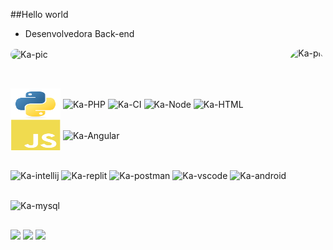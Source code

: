 ##Hello world
- Desenvolvedora Back-end
<div>
   <img align="center" alt="Ka-pic" height="150" style="border-radius:50px;" src="https://github-readme-stats.vercel.app/api?username=iamkarinams&rank_icon=github&title_color=E41D89&show_icons=true&icon_color=E41D89&border_color=FA37BD&layout=compact">
  <img align="right" alt="Ka-pic" height="150" style="border-radius:50px;" src="https://media.giphy.com/media/kZqbBT64ECtjy/giphy.gif">
  </div>
  
  ##

<div style="display: inline_block"><br>
  <img align="center" alt="Ka-Python" height="50" width="80" src="https://raw.githubusercontent.com/devicons/devicon/master/icons/python/python-original.svg">
  <img align="center" alt="Ka-PHP" height="50" width="80" src="https://cdn.jsdelivr.net/gh/devicons/devicon@latest/icons/php/php-original.svg">
  <img align="center" alt="Ka-CI" height="50" width="80" src="https://cdn.jsdelivr.net/gh/devicons/devicon/icons/codeigniter/codeigniter-plain-wordmark.svg">
  <img align="center" alt="Ka-Node" height="50" width="80" src="https://cdn.jsdelivr.net/gh/devicons/devicon@latest/icons/nodejs/nodejs-plain-wordmark.svg">
  <img align="center" alt="Ka-HTML" height="50" width="80" src="https://cdn.jsdelivr.net/gh/devicons/devicon@latest/icons/html5/html5-original.svg">
  <img align="center" alt="Ka-Js" height="50" width="80" src="https://raw.githubusercontent.com/devicons/devicon/master/icons/javascript/javascript-plain.svg">
  <img align="center" alt="Ka-Angular" height="50" width="80" src="https://cdn.jsdelivr.net/gh/devicons/devicon@latest/icons/angular/angular-original.svg">
  
  
</div>
  
  ##
 <div>
  <img align="center" alt="Ka-intellij" height="50" width="80" src="https://cdn.jsdelivr.net/gh/devicons/devicon@latest/icons/intellij/intellij-original.svg">
  <img align="center" alt="Ka-replit" height="50" width="80" src="https://cdn.jsdelivr.net/gh/devicons/devicon@latest/icons/replit/replit-plain-wordmark.svg"> 
  <img align="center" alt="Ka-postman" height="50" width="80" src="https://cdn.jsdelivr.net/gh/devicons/devicon@latest/icons/postman/postman-original.svg" >
  <img align="center" alt="Ka-vscode" height="50" width="80" src="https://cdn.jsdelivr.net/gh/devicons/devicon@latest/icons/vscode/vscode-original-wordmark.svg">
  <img align="center" alt="Ka-android" height="50" width="80" src="https://cdn.jsdelivr.net/gh/devicons/devicon@latest/icons/androidstudio/androidstudio-plain-wordmark.svg">
  </div>
  
  ##
  
   <div>
      
  <img align="center" alt="Ka-mysql" height="30" width="90" src="https://cdn.jsdelivr.net/gh/devicons/devicon@latest/icons/mysql/mysql-original.svg" >
  </div>
  
  ##
  
<div> 
  <a href="https://instagram.com/martinskms?igshid=YmMyMTA2M2Y=" target="_blank"><img src="https://img.shields.io/badge/-Instagram-%23E4405F?style=for-the-badge&logo=instagram&logoColor=white" target="_blank"></a>
  <a href="https://www.linkedin.com/in/karina-martins-souza-496a941b0" target="_blank"><img src="https://img.shields.io/badge/-LinkedIn-%230077B5?style=for-the-badge&logo=linkedin&logoColor=white" target="_blank"></a> 
  <a href = "mailto:martinsouzakarina28@gmail.com"><img src="https://img.shields.io/badge/-Gmail-%23333?style=for-the-badge&logo=gmail&logoColor=white" target="_blank"></a>

</div>
